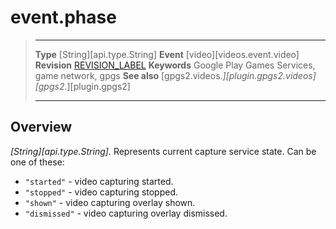 # event.phase

> --------------------- ------------------------------------------------------------------------------------------
> __Type__              [String][api.type.String]
> __Event__             [video][videos.event.video]
> __Revision__          [REVISION_LABEL](REVISION_URL)
> __Keywords__          Google Play Games Services, game network, gpgs
> __See also__          [gpgs2.videos.*][plugin.gpgs2.videos]
>                       [gpgs2.*][plugin.gpgs2]
> --------------------- ------------------------------------------------------------------------------------------

## Overview

_[String][api.type.String]._ Represents current capture service state. Can be one of these:

* `"started"` - video capturing started.
* `"stopped"` - video capturing stopped.
* `"shown"` - video capturing overlay shown.
* `"dismissed"` - video capturing overlay dismissed.